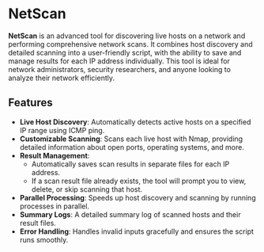 # NetScan

**NetScan** is an advanced tool for discovering live hosts on a network and performing comprehensive network scans. It combines host discovery and detailed scanning into a user-friendly script, with the ability to save and manage results for each IP address individually. This tool is ideal for network administrators, security researchers, and anyone looking to analyze their network efficiently.

## Features

- **Live Host Discovery**: Automatically detects active hosts on a specified IP range using ICMP ping.
- **Customizable Scanning**: Scans each live host with Nmap, providing detailed information about open ports, operating systems, and more.
- **Result Management**: 
  - Automatically saves scan results in separate files for each IP address.
  - If a scan result file already exists, the tool will prompt you to view, delete, or skip scanning that host.
- **Parallel Processing**: Speeds up host discovery and scanning by running processes in parallel.
- **Summary Logs**: A detailed summary log of scanned hosts and their result files.
- **Error Handling**: Handles invalid inputs gracefully and ensures the script runs smoothly.



